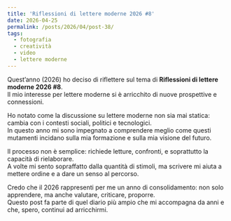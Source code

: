 ```yaml
---
title: 'Riflessioni di lettere moderne 2026 #8'
date: 2026-04-25
permalink: /posts/2026/04/post-38/
tags:
  - fotografia
  - creatività
  - video
  - lettere moderne
---
```


Quest’anno (2026) ho deciso di riflettere sul tema di **Riflessioni di lettere moderne 2026 #8**.  
Il mio interesse per lettere moderne si è arricchito di nuove prospettive e connessioni.  

Ho notato come la discussione su lettere moderne non sia mai statica: cambia con i contesti sociali, politici e tecnologici.  
In questo anno mi sono impegnato a comprendere meglio come questi mutamenti incidano sulla mia formazione e sulla mia visione del futuro.  

Il processo non è semplice: richiede letture, confronti, e soprattutto la capacità di rielaborare.  
A volte mi sento sopraffatto dalla quantità di stimoli, ma scrivere mi aiuta a mettere ordine e a dare un senso al percorso.  

Credo che il 2026 rappresenti per me un anno di consolidamento: non solo apprendere, ma anche valutare, criticare, proporre.  
Questo post fa parte di quel diario più ampio che mi accompagna da anni e che, spero, continui ad arricchirmi.  

